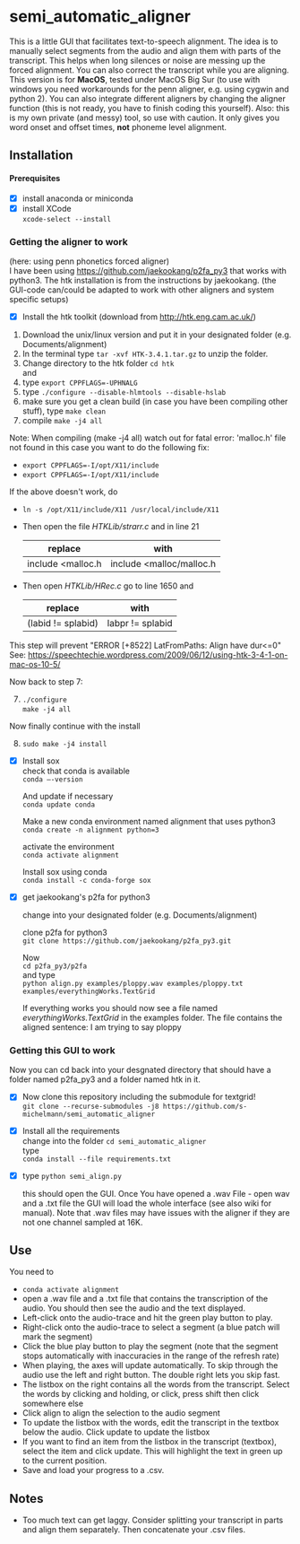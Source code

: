 # semi_automatic_aligner
This is a little GUI that facilitates text-to-speech alignment. The idea is to manually select segments from the audio and align them with parts of the transcript. This helps when long silences or noise are messing up the forced alignment. You can also correct the transcript while you are aligning.
This version is for **MacOS**, tested under MacOS Big Sur (to use with windows you need workarounds for the penn aligner, e.g. using cygwin and python 2). You can also integrate different aligners by changing the aligner function (this is not ready, you have to finish coding this yourself). Also: this is my own private (and messy) tool, so use with caution. It only gives you word onset and offset times, **not** phoneme level alignment.


## Installation  

#### Prerequisites  
- [x] install anaconda or miniconda  
- [x] install XCode  
      `xcode-select --install`

### Getting the aligner to work  
(here: using penn phonetics forced aligner)  
I have been using https://github.com/jaekookang/p2fa_py3 that works with python3. The htk installation is from the instructions by jaekookang. (the GUI-code can/could be adapted to work with other aligners and system specific setups)  

- [x] Install the htk toolkit
      (download from http://htk.eng.cam.ac.uk/)
1. Download the unix/linux version and put it in your designated folder (e.g. Documents/alignment)  
2. In the terminal type `tar -xvf HTK-3.4.1.tar.gz` to unzip the folder.
3. Change directory to the htk folder `cd htk`  
and
4. type  `export CPPFLAGS=-UPHNALG`
5. type `./configure --disable-hlmtools --disable-hslab`
6. make sure you get a clean build (in case you have been compiling other stuff), type `make clean`
7. compile 	`make -j4 all`

Note: When compiling (make -j4 all) watch out for fatal error: 'malloc.h' file not found  in this case you want to do the following fix:
  - `export CPPFLAGS=-I/opt/X11/include`
  - `export CPPFLAGS=-I/opt/X11/include`

If the above doesn't work, do
  - `ln -s /opt/X11/include/X11 /usr/local/include/X11`

  - Then open the file *HTKLib/strarr.c* and in line 21


      | replace 	| with 	|
      |-	|-	|
      | include <malloc.h 	| include <malloc/malloc.h 	|

  - Then open *HTKLib/HRec.c* go to line 1650 and

      | replace 	| with 	|
      |-	|-	|
      | (labid != splabid) 	| labpr != splabid 	|


This step will prevent "ERROR [+8522] LatFromPaths: Align have dur<=0"
 See: https://speechtechie.wordpress.com/2009/06/12/using-htk-3-4-1-on-mac-os-10-5/

Now back to step 7:

7. `./configure`  
  `make -j4 all`

Now finally continue with the install

8. `sudo make -j4 install`

- [x] Install sox  
  check that conda is available  
  `conda —-version`  

  And update if necessary  
  `conda update conda`  

  Make a new conda environment named alignment that uses python3  
   `conda create -n alignment python=3`  

  activate the environment  
  `conda activate alignment`  

  Install sox using conda  
  `conda install -c conda-forge sox`  

- [x] get jaekookang's p2fa for python3  

  change into your designated folder (e.g. Documents/alignment)  

  clone p2fa for python3  
  `git clone https://github.com/jaekookang/p2fa_py3.git`  

  Now  
  `cd p2fa_py3/p2fa`  
  and type  
  `python align.py examples/ploppy.wav examples/ploppy.txt examples/everythingWorks.TextGrid`   

  If everything works you should now see a file named *everythingWorks.TextGrid* in the examples folder. The file contains the aligned sentence: I am trying to say ploppy  

### Getting this GUI to work  
Now you can cd back into your desgnated directory that should have a folder named p2fa_py3 and a folder named htk in it.  

- [x] Now clone this repository including the submodule for textgrid!  
  `git clone --recurse-submodules -j8 https://github.com/s-michelmann/semi_automatic_aligner`  


- [x] Install all the requirements  
  change into the folder `cd semi_automatic_aligner`  
  type  
  `conda install --file requirements.txt`  

- [x] type `python semi_align.py`  

  this should open the GUI. Once You have opened a .wav File - open wav and a .txt file the GUI will load the whole interface (see also wiki for manual). Note that .wav files may have issues with the aligner if they are not one channel sampled at 16K.

## Use  
You need to
- `conda activate alignment` 
- open a .wav file and a .txt file that contains the transcription of the audio. You should then see the audio and the text displayed.
- Left-click onto the audio-trace and hit the green play button to play.
- Right-click onto the audio-trace to select a segment (a blue patch will mark the segment)
- Click the blue play button to play the segment (note that the segment stops automatically with inaccuracies in the range of the refresh rate)
- When playing, the axes will update automatically. To skip through the audio use the left and right button. The double right lets you skip fast.
- The listbox on the right contains all the words from the transcript. Select the words by clicking and holding, or click, press shift then click somewhere else
- Click align to align the selection to the audio segment
- To update the listbox with the words, edit the transcript in the textbox below the audio. Click update to update the listbox
- If you want to find an item from the listbox in the transcript (textbox), select the item and click update. This will highlight the text in green up to the current position.
- Save and load your progress to a .csv.

## Notes
- Too much text can get laggy. Consider splitting your transcript in parts and align them separately. Then concatenate your .csv files.
